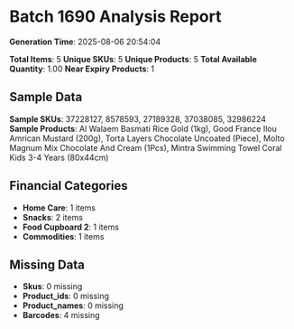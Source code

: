 # Batch 1690 Analysis Report

**Generation Time**: 2025-08-06 20:54:04

**Total Items**: 5
**Unique SKUs**: 5
**Unique Products**: 5
**Total Available Quantity**: 1.00
**Near Expiry Products**: 1

## Sample Data
**Sample SKUs**: 37228127, 8578593, 27189328, 37038085, 32986224
**Sample Products**: Al Walaem Basmati Rice Gold (1kg), Good France Ilou Amrican Mustard (200g), Torta Layers Chocolate Uncoated (Piece), Molto Magnum Mix Chocolate And Cream (1Pcs), Mintra Swimming Towel Coral Kids 3-4 Years (80x44cm)

## Financial Categories
- **Home Care**: 1 items
- **Snacks**: 2 items
- **Food Cupboard 2**: 1 items
- **Commodities**: 1 items

## Missing Data
- **Skus**: 0 missing
- **Product_ids**: 0 missing
- **Product_names**: 0 missing
- **Barcodes**: 4 missing
